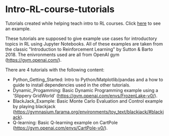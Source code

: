 # Intro-RL-course-tutorials
Tutorials created while helping teach intro to RL courses. Click [here](/Blackjack_Example/Blackjack.ipynb) to see an
example.

These tutorials are supposed to give example use cases for introductory topics in RL using Jupyter Notebooks. All of these examples are taken from the classic \"Introduction to Reinforcement Learning\" by Sutton & Barto 2018. The enivronments used are all from OpenAI gym (https://gym.openai.com/).

There are 4 tutorials with the following content:

  - Python_Getting_Started: Intro to Python/Matplotlib/pandas and a how to guide to install dependencies used in the other tutorials.
  - Dynamic_Progamming: Basic Dynamic Programming example using a 'Slippery GridWorld' (https://gym.openai.com/envs/FrozenLake-v0/).
  - BlackJack_Example: Basic Monte Carlo Evaluation and Control example by playing blackjack (https://gymnasium.farama.org/environments/toy_text/blackjack/#blackjack).
  - Q-learning: Basic Q-learning example on CartPole (https://gym.openai.com/envs/CartPole-v0/).
